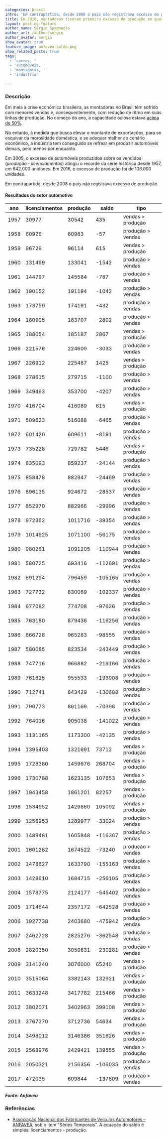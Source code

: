 ```yaml
---
categories: brasil
intro: 'Em contrapartida, desde 2008 o país não registrava excesso de produção'
title: Em 2016, montadoras tiveram primeiro excesso de produção em quase uma década, mas não foi nem de longe o maior
layout: post-no-feature
author_name: Sérgio Spagnuolo
author_url: /author/sergio
author_avatar: sergio
show_avatar: true
feature_image: anfavea-saldo.png
show_related_posts: true
tags:
  - 'carros, '
  - 'automóveis, '
  - 'montadoras, '
  - 'indústria'

---
```



### Descrição

Em meia à crise econômica brasileira, as montadoras no Brasil têm sofrido com menores vendas e, consequentemente, com redução de ritmo em suas linhas de produção. No começo do ano, a capacidade ociosa estava [acima de 50%](http://www.valor.com.br/empresas/4827140/producao-de-veiculos-cai-mais-de-11-em-2016-aponta-anfavea).

No entanto, à medida que busca elevar o montante de exportações, para se esquivar da morosidade doméstica, e se adequar melhor ao cenário econômico, a indústria tem conseguido se refrear em produzir automóveis demais, pelo menos por enquanto.

Em 2005, o excesso de automóveis produzidos sobre os vendidos (*produção - licenciamentos*) atingiu o recorde da série histórica desde 1957, em 642.000 unidades. Em 2016, o excesso de produção foi de 106.000 unidades.

Em contrapartida, desde 2008 o país não registrava excesso de produção.

#### Resultados do setor automotivo


| ano  | licenciamentos | produção | saldo   | tipo              |
|------|----------------|----------|---------|-------------------|
| 1957 | 30977          | 30542    | 435     | vendas > produção |
| 1958 | 60926          | 60983    | -57     | produção > vendas |
| 1959 | 96729          | 96114    | 615     | vendas > produção |
| 1960 | 131499         | 133041   | -1542   | produção > vendas |
| 1961 | 144797         | 145584   | -787    | produção > vendas |
| 1962 | 190152         | 191194   | -1042   | produção > vendas |
| 1963 | 173759         | 174191   | -432    | produção > vendas |
| 1964 | 180905         | 183707   | -2802   | produção > vendas |
| 1965 | 188054         | 185187   | 2867    | vendas > produção |
| 1966 | 221576         | 224609   | -3033   | produção > vendas |
| 1967 | 226912         | 225487   | 1425    | vendas > produção |
| 1968 | 278615         | 279715   | -1100   | produção > vendas |
| 1969 | 349493         | 353700   | -4207   | produção > vendas |
| 1970 | 416704         | 416089   | 615     | vendas > produção |
| 1971 | 509623         | 516088   | -6465   | produção > vendas |
| 1972 | 601420         | 609611   | -8191   | produção > vendas |
| 1973 | 735228         | 729782   | 5446    | vendas > produção |
| 1974 | 835093         | 859237   | -24144  | produção > vendas |
| 1975 | 858478         | 882947   | -24469  | produção > vendas |
| 1976 | 896135         | 924672   | -28537  | produção > vendas |
| 1977 | 852970         | 882966   | -29996  | produção > vendas |
| 1978 | 972362         | 1011716  | -39354  | produção > vendas |
| 1979 | 1014925        | 1071100  | -56175  | produção > vendas |
| 1980 | 980261         | 1091205  | -110944 | produção > vendas |
| 1981 | 580725         | 693416   | -112691 | produção > vendas |
| 1982 | 691294         | 796459   | -105165 | produção > vendas |
| 1983 | 727732         | 830069   | -102337 | produção > vendas |
| 1984 | 677082         | 774708   | -97626  | produção > vendas |
| 1985 | 763180         | 879436   | -116256 | produção > vendas |
| 1986 | 866728         | 965283   | -98555  | produção > vendas |
| 1987 | 580085         | 823534   | -243449 | produção > vendas |
| 1988 | 747716         | 966882   | -219166 | produção > vendas |
| 1989 | 761625         | 955533   | -193908 | produção > vendas |
| 1990 | 712741         | 843429   | -130688 | produção > vendas |
| 1991 | 790773         | 861169   | -70396  | produção > vendas |
| 1992 | 764016         | 905038   | -141022 | produção > vendas |
| 1993 | 1131165        | 1173300  | -42135  | produção > vendas |
| 1994 | 1395403        | 1321691  | 73712   | vendas > produção |
| 1995 | 1728380        | 1459676  | 268704  | vendas > produção |
| 1996 | 1730788        | 1623135  | 107653  | vendas > produção |
| 1997 | 1943458        | 1861201  | 82257   | vendas > produção |
| 1998 | 1534952        | 1429860  | 105092  | vendas > produção |
| 1999 | 1256953        | 1289977  | -33024  | produção > vendas |
| 2000 | 1489481        | 1605848  | -116367 | produção > vendas |
| 2001 | 1601282        | 1674522  | -73240  | produção > vendas |
| 2002 | 1478627        | 1633790  | -155163 | produção > vendas |
| 2003 | 1428610        | 1684715  | -256105 | produção > vendas |
| 2004 | 1578775        | 2124177  | -545402 | produção > vendas |
| 2005 | 1714644        | 2357172  | -642528 | produção > vendas |
| 2006 | 1927738        | 2403680  | -475942 | produção > vendas |
| 2007 | 2462728        | 2825276  | -362548 | produção > vendas |
| 2008 | 2820350        | 3050631  | -230281 | produção > vendas |
| 2009 | 3141240        | 3076000  | 65240   | vendas > produção |
| 2010 | 3515064        | 3382143  | 132921  | vendas > produção |
| 2011 | 3633248        | 3417782  | 215466  | vendas > produção |
| 2012 | 3802071        | 3402963  | 399108  | vendas > produção |
| 2013 | 3767370        | 3712736  | 54634   | vendas > produção |
| 2014 | 3498012        | 3146386  | 351626  | vendas > produção |
| 2015 | 2568976        | 2429421  | 139555  | vendas > produção |
| 2016 | 2050321        | 2156356  | -106035 | produção > vendas |
| 2017 | 472035         | 609844   | -137809 | produção > vendas |

##### Fonte: Anfavea

### Referências

- [Associação Nacional dos Fabricantes de Veículos Automotores – ANFAVEA](http://www.anfavea.com.br/estatisticas.html), sob o item "Séries Temporais". A equação do saldo é simples: licenciamentos - produção.
